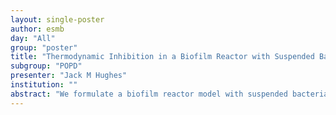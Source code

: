 ```yaml
---
layout: single-poster
author: esmb
day: "All"
group: "poster"
title: "Thermodynamic Inhibition in a Biofilm Reactor with Suspended Bacteria"
subgroup: "POPD"
presenter: "Jack M Hughes"
institution: ""
abstract: "We formulate a biofilm reactor model with suspended bacteria that accounts for thermodynamic growth inhibition. The reactor model is a chemostat style model consisting of a single replenished growth promoting substrate, a single reaction product, suspended bacteria, and wall attached bacteria in the form of a bacterial biofilm. We present stability results for the washout equilibrium and conduct a computational study. While stability conditions are similar to a chemostat model, we find that the steady-state concentration of the replenished substrate depends on its inflow concentration. In the computational study, we find that thermodynamic inhibition limits substrate utilization/ production both inside the biofilm and inside the aqueous phase, resulting in less suspended bacteria and a thinner biofilm."
---
```

